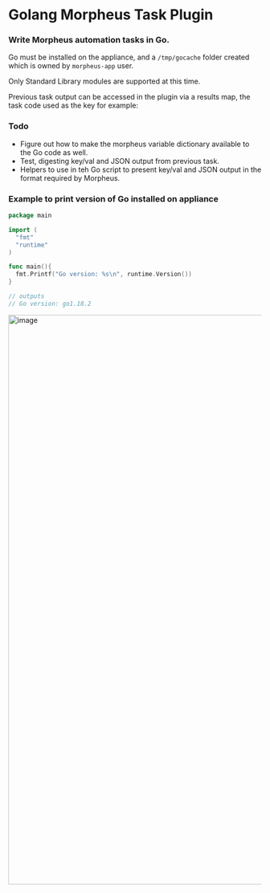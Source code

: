 # Golang Morpheus Task Plugin

### Write Morpheus automation tasks in Go.

Go must be installed on the appliance, and a `/tmp/gocache` folder created which is owned by `morpheus-app` user.

Only Standard Library modules are supported at this time.

Previous task output can be accessed in the plugin via a results map, the task code used as the key for example:

### Todo

- Figure out how to make the morpheus variable dictionary available to the Go code as well.
- Test, digesting key/val and JSON output from previous task.
- Helpers to use in teh Go script to present key/val and JSON output in the format required by Morpheus.

### Example to print version of Go installed on appliance
```Go
package main

import (
  "fmt"
  "runtime"
)

func main(){
  fmt.Printf("Go version: %s\n", runtime.Version())
}

// outputs
// Go version: go1.18.2

```

<img width="1135" alt="image" src="https://user-images.githubusercontent.com/7113347/168629276-f42ef563-fde2-47df-a4a7-ea7826efe12c.png">

